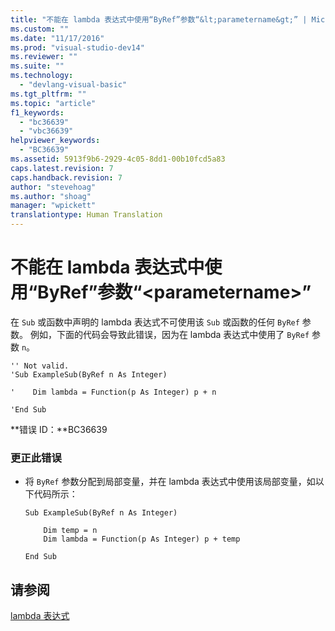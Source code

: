 ```yaml
---
title: "不能在 lambda 表达式中使用“ByRef”参数“&lt;parametername&gt;” | Microsoft Docs"
ms.custom: ""
ms.date: "11/17/2016"
ms.prod: "visual-studio-dev14"
ms.reviewer: ""
ms.suite: ""
ms.technology: 
  - "devlang-visual-basic"
ms.tgt_pltfrm: ""
ms.topic: "article"
f1_keywords: 
  - "bc36639"
  - "vbc36639"
helpviewer_keywords: 
  - "BC36639"
ms.assetid: 5913f9b6-2929-4c05-8dd1-00b10fcd5a83
caps.latest.revision: 7
caps.handback.revision: 7
author: "stevehoag"
ms.author: "shoag"
manager: "wpickett"
translationtype: Human Translation
---
```

# 不能在 lambda 表达式中使用“ByRef”参数“&lt;parametername&gt;”
在 `Sub` 或函数中声明的 lambda 表达式不可使用该 `Sub` 或函数的任何 `ByRef` 参数。 例如，下面的代码会导致此错误，因为在 lambda 表达式中使用了 `ByRef` 参数 `n`。  
  
```  
'' Not valid.   
'Sub ExampleSub(ByRef n As Integer)  
  
'    Dim lambda = Function(p As Integer) p + n  
  
'End Sub  
```  
  
 **错误 ID：**BC36639  
  
### 更正此错误  
  
-   将 `ByRef` 参数分配到局部变量，并在 lambda 表达式中使用该局部变量，如以下代码所示：  
  
    ```  
    Sub ExampleSub(ByRef n As Integer)  
  
        Dim temp = n  
        Dim lambda = Function(p As Integer) p + temp  
  
    End Sub  
    ```  
  
## 请参阅  
 [lambda 表达式](../../visual-basic/programming-guide/language-features/procedures/lambda-expressions.md)
